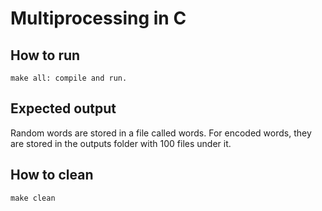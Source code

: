 # Multiprocessing in C
## How to run
    make all: compile and run.
## Expected output
   Random words are stored in a file called words.
   For encoded words, they are stored in the outputs folder with 100 files under it.
## How to clean
    make clean